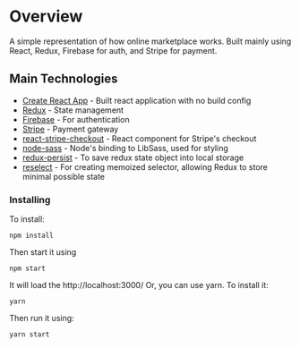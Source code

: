 # Overview

A simple representation of how online marketplace works. Built mainly using React, Redux, Firebase for auth, and Stripe for payment.

## Main Technologies

* [Create React App](https://github.com/facebook/create-react-app) - Built react application with no build config
* [Redux](https://redux.js.org/introduction/getting-started) - State management
* [Firebase](https://firebase.google.com/) - For authentication
* [Stripe](https://stripe.com/) - Payment gateway
* [react-stripe-checkout](https://github.com/azmenak/react-stripe-checkout) - React component for Stripe's checkout
* [node-sass](https://github.com/sass/node-sass) - Node's binding to LibSass, used for styling
* [redux-persist](https://github.com/rt2zz/redux-persist) - To save redux state object into local storage
* [reselect](https://github.com/reduxjs/reselect) - For creating memoized selector, allowing Redux to store minimal possible state

### Installing

To install:

```
npm install
```

Then start it using 

```
npm start
```
It will load the http://localhost:3000/
Or, you can use yarn. To install it:

```
yarn
```

Then run it using:

```
yarn start
```

